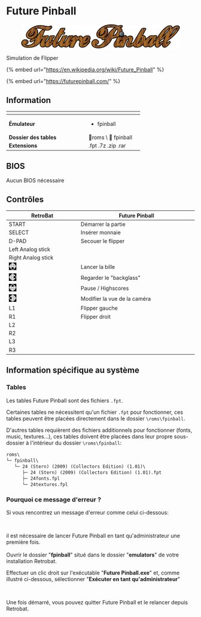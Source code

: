 # Future Pinball

<div align="left">

<figure><img src="https://raw.githubusercontent.com/fabricecaruso/es-theme-carbon/52ff37c9e265587d006945a2ba695b5a962b3a3d/art/logos/fpinball.svg" alt=""><figcaption></figcaption></figure>

</div>

Simulation de Flipper

{% embed url="https://en.wikipedia.org/wiki/Future_Pinball" %}

{% embed url="https://futurepinball.com/" %}

## Information

<table data-header-hidden><thead><tr><th width="199"></th><th></th><th data-hidden></th></tr></thead><tbody><tr><td><strong>Émulateur</strong></td><td><ul><li>fpinball</li></ul></td><td></td></tr><tr><td><strong>Dossier des tables</strong></td><td><span data-gb-custom-inline data-tag="emoji" data-code="1f4c2">📂</span>roms \ <span data-gb-custom-inline data-tag="emoji" data-code="1f4c2">📂</span> fpinball</td><td></td></tr><tr><td><strong>Extensions</strong></td><td>.fpt .7z .zip .rar</td><td></td></tr></tbody></table>

## BIOS

Aucun BIOS nécessaire

## Contrôles

<table><thead><tr><th width="258">RetroBat</th><th width="443">Future Pinball</th></tr></thead><tbody><tr><td>START</td><td>Démarrer la partie</td></tr><tr><td>SELECT</td><td>Insérer monnaie</td></tr><tr><td>D-PAD</td><td>Secouer le flipper</td></tr><tr><td>Left Analog stick</td><td></td></tr><tr><td>Right Analog stick</td><td></td></tr><tr><td><img src="../../../.gitbook/assets/image (19).png" alt="A"></td><td>Lancer la bille</td></tr><tr><td><img src="../../../.gitbook/assets/image (6).png" alt="B"></td><td>Regarder le "backglass"</td></tr><tr><td><img src="../../../.gitbook/assets/image (34).png" alt="" data-size="original"></td><td>Pause / Highscores</td></tr><tr><td><img src="../../../.gitbook/assets/image (32).png" alt="" data-size="line"></td><td>Modifier la vue de la caméra</td></tr><tr><td>L1</td><td>Flipper gauche</td></tr><tr><td>R1</td><td>Flipper droit</td></tr><tr><td>L2</td><td></td></tr><tr><td>R2</td><td></td></tr><tr><td>L3</td><td></td></tr><tr><td>R3</td><td></td></tr></tbody></table>

## Information spécifique au système

### Tables

Les tables Future Pinball sont des fichiers `.fpt`.&#x20;

Certaines tables ne nécessitent qu'un fichier `.fpt` pour fonctionner, ces tables peuvent être placées directement dans le dossier `\roms\fpinball`.

D'autres tables requièrent des fichiers additionnels pour fonctionner (fonts, music, textures...), ces tables doivent être placées dans leur propre sous-dossier à l'intérieur du dossier `\roms\fpinball`:

```
roms\
└─ fpinball\
   └─ 24 (Stern) (2009) (Collectors Edition) (1.01)\
      ├─ 24 (Stern) (2009) (Collectors Edition) (1.01).fpt
      ├─ 24fonts.fpl
      └─ 24textures.fpl
```

### **Pourquoi ce message d'erreur ?**

Si vous rencontrez un message d'erreur comme celui ci-dessous:

<div align="left">

<figure><img src="https://i.imgur.com/UjD7GIy.png" alt=""><figcaption></figcaption></figure>

</div>

il est nécessaire de lancer Future Pinball en tant qu'administrateur une première fois.\
\
Ouvrir le dossier "**fpinball**" situé dans le dossier "**emulators**" de votre installation Retrobat.

Effectuer un clic droit sur l'exécutable "**Future Pinball.exe**" et, comme illustré ci-dessous, sélectionner "**Exécuter en tant qu'administrateur**"

<div align="left">

<figure><img src="https://i.imgur.com/y8hi7iI.png" alt=""><figcaption></figcaption></figure>

</div>

Une fois démarré, vous pouvez quitter Future Pinball et le relancer depuis Retrobat.
